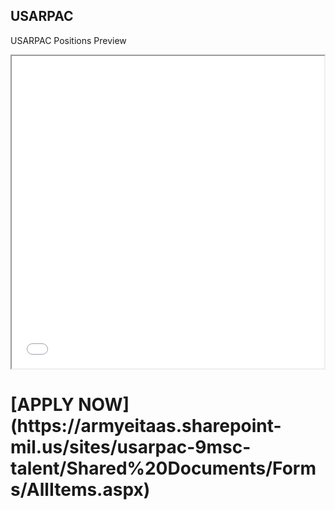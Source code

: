 ## USARPAC 

USARPAC Positions Preview

<iframe src ="m.html" height = "500" width = "500"></iframe>
<h1>[APPLY NOW](https://armyeitaas.sharepoint-mil.us/sites/usarpac-9msc-talent/Shared%20Documents/Forms/AllItems.aspx)</h1>
